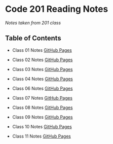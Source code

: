 # Code 201 Reading Notes

*Notes taken from 201 class*

## Table of Contents

* Class 01 Notes [GitHub Pages](https://github.com/Rahzae/Rahzae.201notes.github.io/blob/922b82730546c8da6784511cd2aae651a60fde17/Class01.md)

* Class 02 Notes [GitHub Pages](https://github.com/Rahzae/Rahzae.201notes.github.io/blob/5a317675a790160245d5c8bf53d16f84ae2d7796/Class-02.md)

* Class 03 Notes [GitHub Pages](https://github.com/Rahzae/Rahzae.201notes.github.io/blob/1d7e9bfd946797337220a184892a7795d01186e5/Class03.md)

* Class 04 Notes [GitHub Pages](https://github.com/Rahzae/Rahzae.201notes.github.io/blob/856d7796a7c84bb8b2f4a93d4af0adba5158ec29/Class04.md)

* Class 06 Notes [GitHub Pages](https://github.com/Rahzae/Rahzae.201notes.github.io/blob/1ac0771516eb051b3cb5a04dd3254bdacf34ca7e/Class06.md)

* Class 07 Notes [GitHub Pages](https://github.com/Rahzae/Rahzae.201notes.github.io/blob/40a375e6d171dcb11341e25ed9ef14d579ac494b/Code07.md)

* Class 08 Notes [GitHub Pages](https://github.com/Rahzae/Rahzae.201notes.github.io/blob/40a375e6d171dcb11341e25ed9ef14d579ac494b/Class08.md)

* Class 09 Notes [GitHub Pages](https://github.com/Rahzae/Rahzae.201notes.github.io/blob/21b0cf5cbea0285f9a6aaa9d9f33c510cebf91c2/Class09.md)

* Class 10 Notes [GitHub Pages](https://github.com/Rahzae/Rahzae.201notes.github.io/blob/8a26ed20d93830e1de5a844d9ddd7990f23b8581/Class10.md)

* Class 11 Notes [GitHub Pages](https://github.com/Rahzae/Rahzae.201notes.github.io/blob/82ec85152fc63467bfd3b0ff9df05084a3fdb2a9/Class12.md)

